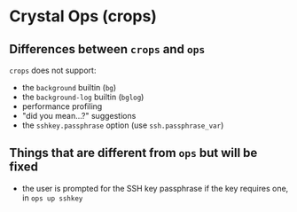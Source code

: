 # Crystal Ops (crops)

## Differences between `crops` and `ops`

`crops` does not support:

- the `background` builtin (`bg`)
- the `background-log` builtin (`bglog`)
- performance profiling
- "did you mean...?" suggestions
- the `sshkey.passphrase` option (use `ssh.passphrase_var`)

## Things that are different from `ops` but will be fixed

- the user is prompted for the SSH key passphrase if the key requires one, in `ops up sshkey`
